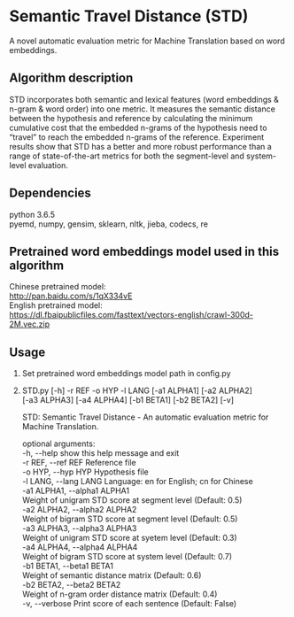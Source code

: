# Semantic Travel Distance (STD)
A novel automatic evaluation metric for Machine Translation based on word embeddings. 

## Algorithm description
STD incorporates both semantic and lexical features (word embeddings & n-gram & word order) into one metric. It measures the semantic distance between the hypothesis and reference by calculating the minimum cumulative cost that the embedded n-grams of the hypothesis need to “travel” to reach the embedded n-grams of the reference. Experiment results show that STD has a better and more robust performance than a range of state-of-the-art metrics for both the segment-level and system-level evaluation.

## Dependencies
python 3.6.5     
pyemd, numpy, gensim, sklearn, nltk, jieba, codecs, re

## Pretrained word embeddings model used in this algorithm 
Chinese pretrained model:      
http://pan.baidu.com/s/1qX334vE      
English pretrained model:         
https://dl.fbaipublicfiles.com/fasttext/vectors-english/crawl-300d-2M.vec.zip

## Usage
1. Set pretrained word embeddings model path in config.py
2. STD.py [-h] -r REF -o HYP -l LANG [-a1 ALPHA1] [-a2 ALPHA2]       
   [-a3 ALPHA3] [-a4 ALPHA4] [-b1 BETA1] [-b2 BETA2] [-v]        
   
   STD: Semantic Travel Distance - An automatic evaluation metric for Machine Translation.        
   
   optional arguments:        
   -h, --help            show this help message and exit      
   -r REF, --ref REF     Reference file        
   -o HYP, --hyp HYP     Hypothesis file        
   -l LANG, --lang LANG  Language: en for English; cn for Chinese        
   -a1 ALPHA1, --alpha1 ALPHA1        
                        Weight of unigram STD score at segment level (Default: 0.5)          
   -a2 ALPHA2, --alpha2 ALPHA2          
                        Weight of bigram STD score at segment level (Default: 0.5)           
   -a3 ALPHA3, --alpha3 ALPHA3           
                        Weight of unigram STD score at syetem level (Default: 0.3)          
   -a4 ALPHA4, --alpha4 ALPHA4         
                        Weight of bigram STD score at system level (Default: 0.7)          
   -b1 BETA1, --beta1 BETA1         
                        Weight of semantic distance matrix (Default: 0.6)          
   -b2 BETA2, --beta2 BETA2         
                        Weight of n-gram order distance matrix (Default: 0.4)           
   -v, --verbose         Print score of each sentence (Default: False)
       
